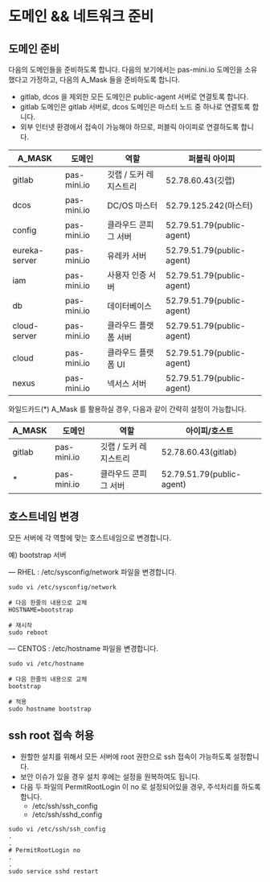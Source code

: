 # 도메인 && 네트워크 준비

## 도메인 준비

다음의 도메인들을 준비하도록 합니다. 다음의 보기에서는 pas-mini.io 도메인을 소유했다고 가정하고, 다음의 A_Mask 들을 준비하도록 합니다.

 - gitlab, dcos 을 제외한 모든 도메인은 public-agent 서버로 연결토록 합니다.
 - gitlab 도메인은 gitlab 서버로, dcos 도메인은 마스터 노드 중 하나로 연결토록 합니다.
 - 외부 인터넷 환경에서 접속이 가능해야 하므로, 퍼블릭 아이피로 연결하도록 합니다.

| A_MASK        | 도메인      | 역할                   | 퍼블릭 아이피              |
|---------------|-------------|------------------------|----------------------------|
| gitlab        | pas-mini.io | 깃랩 / 도커 레지스트리 | 52.78.60.43(깃랩)       |
| dcos        | pas-mini.io | DC/OS 마스터 | 52.79.125.242(마스터)       |
| config        | pas-mini.io | 클라우드 콘피그 서버   | 52.79.51.79(public-agent) |
| eureka-server | pas-mini.io | 유레카 서버            | 52.79.51.79(public-agent) |
| iam       | pas-mini.io | 사용자 인증 서버       | 52.79.51.79(public-agent) |
| db       | pas-mini.io | 데이터베이스   | 52.79.51.79(public-agent) |
| cloud-server  | pas-mini.io | 클라우드 플랫폼 서버   | 52.79.51.79(public-agent) |
| cloud         | pas-mini.io | 클라우드 플랫폼 UI     | 52.79.51.79(public-agent) |
| nexus         | pas-mini.io | 넥서스 서버     | 52.79.51.79(public-agent) |

와일드카드(*) A_Mask 를 활용하실 경우, 다음과 같이 간략히 설정이 가능합니다.

| A_MASK        | 도메인      | 역할                   | 아이피/호스트              |
|---------------|-------------|------------------------|----------------------------|
| gitlab        | pas-mini.io | 깃랩 / 도커 레지스트리 | 52.78.60.43(gitlab)       |
| *        | pas-mini.io | 클라우드 콘피그 서버   | 52.79.51.79(public-agent) |


## 호스트네임 변경

모든 서버에 각 역할에 맞는 호스트네임으로 변경합니다. 

예) bootstrap 서버

— RHEL : /etc/sysconfig/network 파일을 변경합니다.

```
sudo vi /etc/sysconfig/network

# 다음 한줄의 내용으로 교체
HOSTNAME=bootstrap

# 재시작
sudo reboot
```

— CENTOS : /etc/hostname 파일을 변경합니다.

```
sudo vi /etc/hostname

# 다음 한줄의 내용으로 교체
bootstrap

# 적용
sudo hostname bootstrap
```

## ssh root 접속 허용

 - 원할한 설치를 위해서 모든 서버에 root 권한으로 ssh 접속이 가능하도록 설정합니다.
 - 보안 이슈가 있을 경우 설치 후에는 설정을 원복하여도 됩니다.
 - 다음 두 파일의 PermitRootLogin 이 no 로 설정되어있을 경우, 주석처리를 하도록 합니다.
   - /etc/ssh/ssh_config
   - /etc/ssh/sshd_config
   
```
sudo vi /etc/ssh/ssh_config
.
.
# PermitRootLogin no
.
.
sudo service sshd restart
```